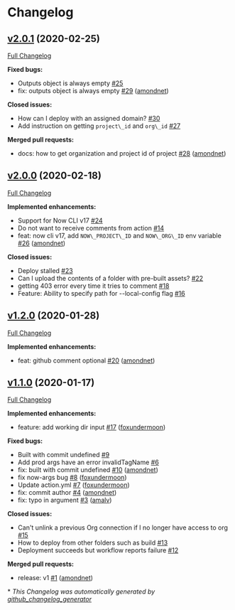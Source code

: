 # Changelog

## [v2.0.1](https://github.com/amondnet/now-deployment/tree/v2.0.1) (2020-02-25)

[Full Changelog](https://github.com/amondnet/now-deployment/compare/v2.0.0...v2.0.1)

**Fixed bugs:**

- Outputs object is always empty [\#25](https://github.com/amondnet/now-deployment/issues/25)
- fix: outputs object is always empty [\#29](https://github.com/amondnet/now-deployment/pull/29) ([amondnet](https://github.com/amondnet))

**Closed issues:**

- How can I deploy with an assigned domain? [\#30](https://github.com/amondnet/now-deployment/issues/30)
- Add instruction on getting `project\_id` and `org\_id` [\#27](https://github.com/amondnet/now-deployment/issues/27)

**Merged pull requests:**

- docs: how to get organization and project id of project [\#28](https://github.com/amondnet/now-deployment/pull/28) ([amondnet](https://github.com/amondnet))

## [v2.0.0](https://github.com/amondnet/now-deployment/tree/v2.0.0) (2020-02-18)

[Full Changelog](https://github.com/amondnet/now-deployment/compare/v1...v2.0.0)

**Implemented enhancements:**

- Support for Now CLI v17 [\#24](https://github.com/amondnet/now-deployment/issues/24)
- Do not want to receive comments from action [\#14](https://github.com/amondnet/now-deployment/issues/14)
- feat: now cli v17, add `NOW\_PROJECT\_ID` and `NOW\_ORG\_ID` env variable [\#26](https://github.com/amondnet/now-deployment/pull/26) ([amondnet](https://github.com/amondnet))

**Closed issues:**

- Deploy stalled [\#23](https://github.com/amondnet/now-deployment/issues/23)
- Can I upload the contents of a folder with pre-built assets? [\#22](https://github.com/amondnet/now-deployment/issues/22)
- getting 403 error every time it tries to comment [\#18](https://github.com/amondnet/now-deployment/issues/18)
- Feature: Ability to specify path for --local-config flag [\#16](https://github.com/amondnet/now-deployment/issues/16)

## [v1.2.0](https://github.com/amondnet/now-deployment/tree/v1.2.0) (2020-01-28)

[Full Changelog](https://github.com/amondnet/now-deployment/compare/v1.1.0...v1.2.0)

**Implemented enhancements:**

- feat: github comment optional [\#20](https://github.com/amondnet/now-deployment/pull/20) ([amondnet](https://github.com/amondnet))

## [v1.1.0](https://github.com/amondnet/now-deployment/tree/v1.1.0) (2020-01-17)

[Full Changelog](https://github.com/amondnet/now-deployment/compare/v1.0.1...v1.1.0)

**Implemented enhancements:**

- feature: add working dir input [\#17](https://github.com/amondnet/now-deployment/pull/17) ([foxundermoon](https://github.com/foxundermoon))

**Fixed bugs:**

- Built with commit undefined [\#9](https://github.com/amondnet/now-deployment/issues/9)
- Add  prod args have an error invalidTagName [\#6](https://github.com/amondnet/now-deployment/issues/6)
- fix: built with commit undefined [\#10](https://github.com/amondnet/now-deployment/pull/10) ([amondnet](https://github.com/amondnet))
- fix now-args bug [\#8](https://github.com/amondnet/now-deployment/pull/8) ([foxundermoon](https://github.com/foxundermoon))
- Update action.yml [\#7](https://github.com/amondnet/now-deployment/pull/7) ([foxundermoon](https://github.com/foxundermoon))
- fix: commit author [\#4](https://github.com/amondnet/now-deployment/pull/4) ([amondnet](https://github.com/amondnet))
- fix: typo in argument  [\#3](https://github.com/amondnet/now-deployment/pull/3) ([amalv](https://github.com/amalv))

**Closed issues:**

- Can't unlink a previous Org connection if I no longer have access to org [\#15](https://github.com/amondnet/now-deployment/issues/15)
- How to deploy from other folders such as build [\#13](https://github.com/amondnet/now-deployment/issues/13)
- Deployment succeeds but workflow reports failure [\#12](https://github.com/amondnet/now-deployment/issues/12)

**Merged pull requests:**

- release: v1 [\#1](https://github.com/amondnet/now-deployment/pull/1) ([amondnet](https://github.com/amondnet))



\* *This Changelog was automatically generated by [github_changelog_generator](https://github.com/github-changelog-generator/github-changelog-generator)*
